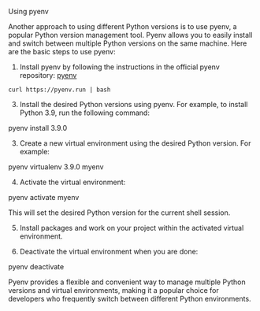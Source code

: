 Using pyenv

Another approach to using different Python versions is to use pyenv, a popular Python version management tool. Pyenv allows you to easily install and switch between multiple Python versions on the same machine. Here are the basic steps to use pyenv:

1. Install pyenv by following the instructions in the official pyenv repository: [pyenv](https://github.com/pyenv/pyenv#installation)
   
  `curl https://pyenv.run | bash`

3. Install the desired Python versions using pyenv. For example, to install Python 3.9, run the following command:

pyenv install 3.9.0

3. Create a new virtual environment using the desired Python version. For example:

pyenv virtualenv 3.9.0 myenv

4. Activate the virtual environment:

pyenv activate myenv

This will set the desired Python version for the current shell session.

5. Install packages and work on your project within the activated virtual environment.

6. Deactivate the virtual environment when you are done:

pyenv deactivate

Pyenv provides a flexible and convenient way to manage multiple Python versions and virtual environments, making it a popular choice for developers who frequently switch between different Python environments.

